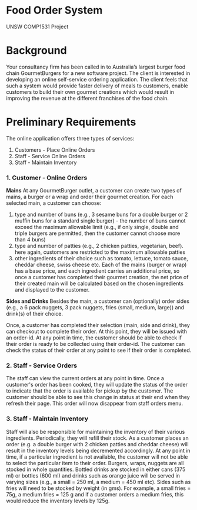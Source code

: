 # Food Order System
UNSW COMP1531 Project

# Background

Your consultancy firm has been called in to Australia’s largest burger food chain GourmetBurgers for a new software project.   The client is interested in developing an online self-service ordering application.    The client feels that such a system would provide faster delivery of meals to customers, enable customers to build their own gourmet creations which would result in improving the revenue at the different franchises of the food chain.

# Preliminary Requirements

The online application offers three types of services:

 1. Customers - Place Online Orders
 2. Staff - Service Online Orders
 3. Staff  - Maintain Inventory

### 1. Customer - Online Orders

**Mains**
At any GourmetBurger outlet, a customer can create two types of mains, a burger or a wrap and order their gourmet creation.  For each selected main, a customer can choose:

1. type and number of buns (e.g., 3 sesame buns for a double burger or 2 muffin buns for a standard single burger) - the number of buns cannot exceed the maximum allowable     limit (e.g., if only single, double and triple burgers are permitted, then the customer cannot choose more than 4 buns)
3. type and number of patties (e.g., 2 chicken patties, vegetarian, beef). here again, customers are restricted to the maximum allowable patties
 4. other ingredients of their choice such as tomato, lettuce, tomato sauce, cheddar cheese, swiss cheese etc.
Each of the mains (burger or wrap) has a base price, and each ingredient carries an additional price, so once a customer has completed their gourmet creation, the net price of their created main will be calculated based on the chosen ingredients and displayed to the customer.

**Sides and Drinks**
Besides the main, a customer can (optionally) order sides (e.g., a 6 pack nuggets, 3 pack nuggets, fries (small, medium, large)) and drink(s) of their choice.

Once, a customer has completed their selection (main, side and drink), they can checkout to complete their order. At this point, they will be issued with an order-id.  At any point in time, the customer should be able to check if their order is ready to be collected using their order-id.  The customer can check the status of their order at any point to see if their order is completed.

### 2. Staff - Service Orders

The staff can view the current orders at any point in time.  Once a customer's order has been cooked, they will update the status of the order to indicate that the order is available for pickup by the customer.  The customer should be able to see this change in status at their end when they refresh their page. This order will now disappear from staff orders menu.

### 3. Staff - Maintain Inventory
Staff will also be responsible for maintaining the inventory of their various ingredients.   Periodically, they will refill their stock.  As a customer places an order (e.g. a double burger with 2 chicken patties and cheddar cheese) will result in the inventory levels being decremented accordingly.  At any point in time, if a particular ingredient is not available, the customer will not be able to select the particular item to their order.
Burgers, wraps, nuggets are all stocked in whole quantities.
Bottled drinks are stocked in either cans (375 ml) or bottles (600 ml) and drinks such as orange juice will be served in varying sizes (e.g., a small = 250 ml, a medium = 450 ml etc).
Sides such as fries will need to be stocked by weight (in gms). For example, a small fries = 75g, a medium fries = 125 g and if a customer orders a medium fries, this would reduce the inventory levels by 125g.
